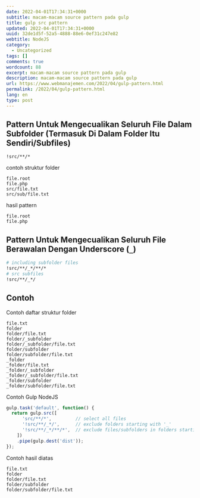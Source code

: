 ```yaml
---
date: 2022-04-01T17:34:31+0000
subtitle: macam-macam source pattern pada gulp
title: gulp src pattern
updated: 2022-04-01T17:34:31+0000
uuid: 32de1d5f-52a5-4888-88e6-0ef31c247e82
webtitle: NodeJS
category:
  - Uncategorized
tags: []
comments: true
wordcount: 88
excerpt: macam-macam source pattern pada gulp
description: macam-macam source pattern pada gulp
url: https://www.webmanajemen.com/2022/04/gulp-pattern.html
permalink: /2022/04/gulp-pattern.html
lang: en
type: post
---
```


<!--https://www.google.com/search?client=firefox-b-d&q=gulp+pattern+exclude+all+in+subfolder-->
## Pattern Untuk Mengecualikan Seluruh File Dalam Subfolder (Termasuk Di Dalam Folder Itu Sendiri/Subfiles)
```pattern
!src/**/*
```

contoh struktur folder
```text
file.root
file.php
src/file.txt
src/sub/file.txt
```

hasil pattern
```
file.root
file.php
```

## Pattern Untuk Mengecualikan Seluruh File Berawalan Dengan Underscore (`_`)
```bash
# including subfolder files
!src/**/_*/**/*
# src subfiles
!src/**/_*/
```

## Contoh
Contoh daftar struktur folder
```text
file.txt
folder
folder/file.txt
folder/_subfolder
folder/_subfolder/file.txt
folder/subfolder
folder/subfolder/file.txt
_folder
_folder/file.txt
_folder/_subfolder
_folder/_subfolder/file.txt
_folder/subfolder
_folder/subfolder/file.txt
```
Contoh Gulp NodeJS
```js
gulp.task('default', function() {
  return gulp.src([
      'src/**/*',         // select all files
      '!src/**/_*/',      // exclude folders starting with '_'
      '!src/**/_*/**/*',  // exclude files/subfolders in folders starting with '_'
    ])
    .pipe(gulp.dest('dist'));
});
```
Contoh hasil diatas
```text
file.txt
folder
folder/file.txt
folder/subfolder
folder/subfolder/file.txt
```
